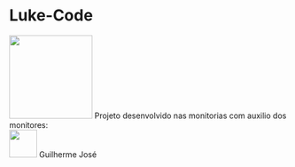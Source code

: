 # Luke-Code
<img src="https://cdn.worldvectorlogo.com/logos/github-icon-1.svg" width="150px" height="150px">
Projeto desenvolvido nas monitorias com auxilio dos monitores: <br />
<img src="https://cdn.worldvectorlogo.com/logos/github-icon-1.svg" width="50px" height="50px"> Guilherme
José

